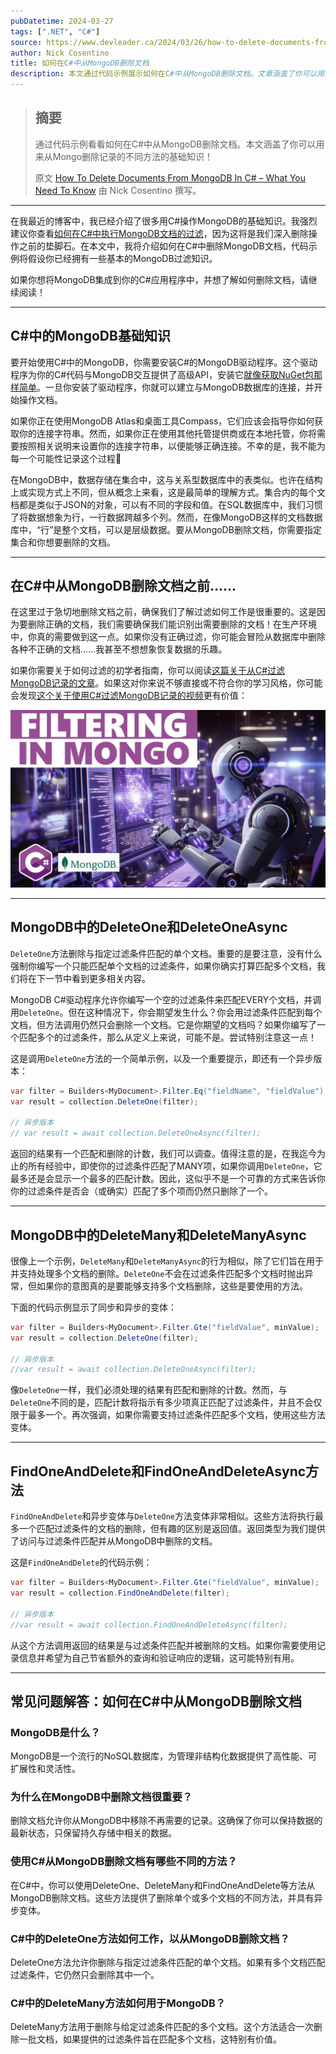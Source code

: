 ```yaml
---
pubDatetime: 2024-03-27
tags: [".NET", "C#"]
source: https://www.devleader.ca/2024/03/26/how-to-delete-documents-from-mongodb-in-c-what-you-need-to-know/
author: Nick Cosentino
title: 如何在C#中从MongoDB删除文档
description: 本文通过代码示例展示如何在C#中从MongoDB删除文档。文章涵盖了你可以用来从Mongo删除记录的不同方法的基础知识！
---
```


> ## 摘要
>
> 通过代码示例看看如何在C#中从MongoDB删除文档。本文涵盖了你可以用来从Mongo删除记录的不同方法的基础知识！
>
> 原文 [How To Delete Documents From MongoDB In C# – What You Need To Know](https://www.devleader.ca/2024/03/26/how-to-delete-documents-from-mongodb-in-c-what-you-need-to-know/ "How To Delete Documents From MongoDB In C# – What You Need To Know") 由 Nick Cosentino 撰写。

---

在我最近的博客中，我已经介绍了很多用C#操作MongoDB的基础知识。我强烈建议你查看[如何在C#中执行MongoDB文档的过滤](https://www.devleader.ca/2024/03/24/mongodb-filtering-in-c-beginners-guide-for-easy-filters/ "MongoDB Filtering in C# – Beginner’s Guide For Easy Filters")，因为这将是我们深入删除操作之前的垫脚石。在本文中，我将介绍如何在C#中删除MongoDB文档，代码示例将假设你已经拥有一些基本的MongoDB过滤知识。

如果你想将MongoDB集成到你的C#应用程序中，并想了解如何删除文档，请继续阅读！

---

## C#中的MongoDB基础知识

要开始使用C#中的MongoDB，你需要安装C#的MongoDB驱动程序。这个驱动程序为你的C#代码与MongoDB交互提供了高级API，安装它[就像获取NuGet包那样简单](https://www.nuget.org/packages/MongoDB.Driver "MongoDB.Driver - NuGet")。一旦你安装了驱动程序，你就可以建立与MongoDB数据库的连接，并开始操作文档。

如果你正在使用MongoDB Atlas和桌面工具Compass，它们应该会指导你如何获取你的连接字符串。然而，如果你正在使用其他托管提供商或在本地托管，你将需要按照相关说明来设置你的连接字符串，以便能够正确连接。不幸的是，我不能为每一个可能性记录这个过程🙂

在MongoDB中，数据存储在集合中，这与关系型数据库中的表类似。也许在结构上或实现方式上不同，但从概念上来看，这是最简单的理解方式。集合内的每个文档都是类似于JSON的对象，可以有不同的字段和值。在SQL数据库中，我们习惯了将数据想象为行，一行数据跨越多个列。然而，在像MongoDB这样的文档数据库中，“行”是整个文档，可以是层级数据。要从MongoDB删除文档，你需要指定集合和你想要删除的文档。

---

## 在C#中从MongoDB删除文档之前……

在这里过于急切地删除文档之前，确保我们了解过滤如何工作是很重要的。这是因为要删除正确的文档，我们需要确保我们能识别出需要删除的文档！在生产环境中，你真的需要做到这一点。如果你没有正确过滤，你可能会冒险从数据库中删除各种不正确的文档……我甚至不想想象恢复数据的乐趣。

如果你需要关于如何过滤的初学者指南，你可以阅读[这篇关于从C#过滤MongoDB记录的文章](https://www.devleader.ca/2024/03/24/mongodb-filtering-in-c-beginners-guide-for-easy-filters/ "MongoDB Filtering in C# – Beginner’s Guide For Easy Filters")。如果这对你来说不够直接或不符合你的学习风格，你可能会发现[这个关于使用C#过滤MongoDB记录的视频](https://youtu.be/2zXvDW2YFcg "Beginner's Guide to Filtering MongoDB Records in C# - YouTube")更有价值：

![YouTube播放器](../../assets/65/maxresdefault.jpg)

---

## MongoDB中的DeleteOne和DeleteOneAsync

`DeleteOne`方法删除与指定过滤条件匹配的单个文档。重要的是要注意，没有什么强制你编写一个只能匹配单个文档的过滤条件，如果你确实打算匹配多个文档，我们将在下一节中看到更多相关内容。

MongoDB C#驱动程序允许你编写一个空的过滤条件来匹配EVERY个文档，并调用`DeleteOne`。但在这种情况下，你会期望发生什么？你会用过滤条件匹配到每个文档，但方法调用仍然只会删除一个文档。它是你期望的文档吗？如果你编写了一个匹配多个的过滤条件，那么从定义上来说，可能不是。尝试特别注意这一点！

这是调用`DeleteOne`方法的一个简单示例，以及一个重要提示，即还有一个异步版本：

```csharp
var filter = Builders<MyDocument>.Filter.Eq("fieldName", "fieldValue");
var result = collection.DeleteOne(filter);

// 异步版本
// var result = await collection.DeleteOneAsync(filter);
```

返回的结果有一个匹配和删除的计数，我们可以调查。值得注意的是，在我迄今为止的所有经验中，即使你的过滤条件匹配了MANY项，如果你调用`DeleteOne`，它最多还是会显示一个最多的匹配计数。因此，这似乎不是一个可靠的方式来告诉你你的过滤条件是否会（或确实）匹配了多个项而仍然只删除了一个。

---

## MongoDB中的DeleteMany和DeleteManyAsync

很像上一个示例，`DeleteMany`和`DeleteManyAsync`的行为相似，除了它们旨在用于并支持处理多个文档的删除。`DeleteOne`不会在过滤条件匹配多个文档时抛出异常，但如果你的意图真的是要能够支持多个文档删除，这些是要使用的方法。

下面的代码示例显示了同步和异步的变体：

```csharp
var filter = Builders<MyDocument>.Filter.Gte("fieldValue", minValue);
var result = collection.DeleteOne(filter);

// 异步版本
//var result = await collection.DeleteOneAsync(filter);
```

像`DeleteOne`一样，我们必须处理的结果有匹配和删除的计数。然而，与`DeleteOne`不同的是，匹配计数将指示有多少项真正匹配了过滤条件，并且不会仅限于最多一个。再次强调，如果你需要支持过滤条件匹配多个文档，使用这些方法变体。

---

## FindOneAndDelete和FindOneAndDeleteAsync方法

`FindOneAndDelete`和异步变体与`DeleteOne`方法变体非常相似。这些方法将执行最多一个匹配过滤条件的文档的删除，但有趣的区别是返回值。返回类型为我们提供了访问与过滤条件匹配并从MongoDB中删除的文档。

这是`FindOneAndDelete`的代码示例：

```csharp
var filter = Builders<MyDocument>.Filter.Gte("fieldValue", minValue);
var result = collection.FindOneAndDelete(filter);

// 异步版本
//var result = await collection.FindOneAndDeleteAsync(filter);
```

从这个方法调用返回的结果是与过滤条件匹配并被删除的文档。如果你需要使用记录信息并希望为自己节省额外的查询和验证响应的逻辑，这可能特别有用。

---

## 常见问题解答：如何在C#中从MongoDB删除文档

### MongoDB是什么？

MongoDB是一个流行的NoSQL数据库，为管理非结构化数据提供了高性能、可扩展性和灵活性。

### 为什么在MongoDB中删除文档很重要？

删除文档允许你从MongoDB中移除不再需要的记录。这确保了你可以保持数据的最新状态，只保留持久存储中相关的数据。

### 使用C#从MongoDB删除文档有哪些不同的方法？

在C#中，你可以使用DeleteOne、DeleteMany和FindOneAndDelete等方法从MongoDB删除文档。这些方法提供了删除单个或多个文档的不同方法，并具有异步变体。

### C#中的DeleteOne方法如何工作，以从MongoDB删除文档？

DeleteOne方法允许你删除与指定过滤条件匹配的单个文档。如果有多个文档匹配过滤条件，它仍然只会删除其中一个。

### C#中的DeleteMany方法如何用于MongoDB？

DeleteMany方法用于删除与给定过滤条件匹配的多个文档。这个方法适合一次删除一批文档，如果提供的过滤条件旨在匹配多个文档，这特别有价值。
